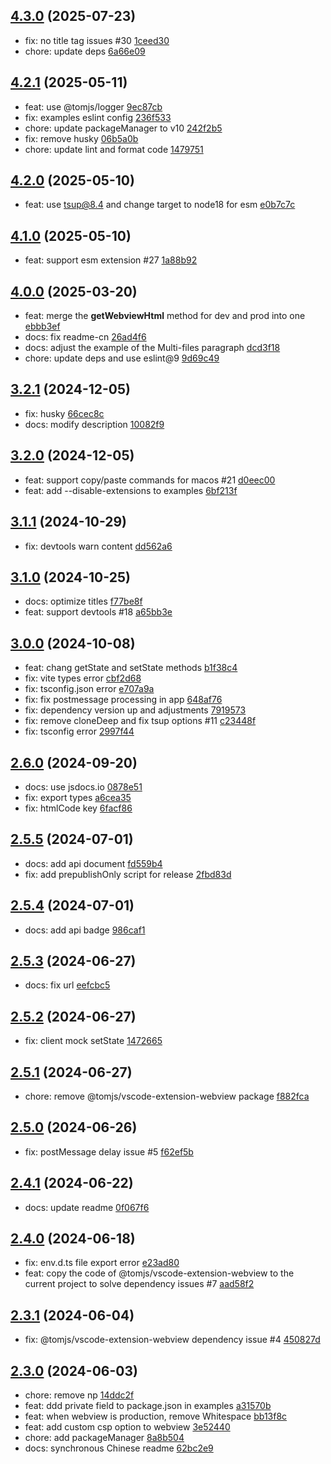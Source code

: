 ## [4.3.0](https://github.com/tomjs/vite-plugin-vscode/compare/v4.2.1...v4.3.0) (2025-07-23)

- fix: no title tag issues #30  [1ceed30](https://github.com/tomjs/vite-plugin-vscode/commit/1ceed30)
- chore: update deps  [6a66e09](https://github.com/tomjs/vite-plugin-vscode/commit/6a66e09)

## [4.2.1](https://github.com/tomjs/vite-plugin-vscode/compare/v4.2.0...v4.2.1) (2025-05-11)

- feat: use @tomjs/logger  [9ec87cb](https://github.com/tomjs/vite-plugin-vscode/commit/9ec87cb)
- fix: examples eslint config  [236f533](https://github.com/tomjs/vite-plugin-vscode/commit/236f533)
- chore: update packageManager to v10  [242f2b5](https://github.com/tomjs/vite-plugin-vscode/commit/242f2b5)
- fix: remove husky  [06b5a0b](https://github.com/tomjs/vite-plugin-vscode/commit/06b5a0b)
- chore: update lint and format code  [1479751](https://github.com/tomjs/vite-plugin-vscode/commit/1479751)

## [4.2.0](https://github.com/tomjs/vite-plugin-vscode/compare/v4.1.0...v4.2.0) (2025-05-10)

- feat: use tsup@8.4 and change target to node18 for esm [e0b7c7c](https://github.com/tomjs/vite-plugin-vscode/commit/e0b7c7c)

## [4.1.0](https://github.com/tomjs/vite-plugin-vscode/compare/v4.0.0...v4.1.0) (2025-05-10)

- feat: support esm extension #27 [1a88b92](https://github.com/tomjs/vite-plugin-vscode/commit/1a88b92)

## [4.0.0](https://github.com/tomjs/vite-plugin-vscode/compare/v3.2.1...v4.0.0) (2025-03-20)

- feat: merge the **getWebviewHtml** method for dev and prod into one [ebbb3ef](https://github.com/tomjs/vite-plugin-vscode/commit/ebbb3ef)
- docs: fix readme-cn [26ad4f6](https://github.com/tomjs/vite-plugin-vscode/commit/26ad4f6)
- docs: adjust the example of the Multi-files paragraph [dcd3f18](https://github.com/tomjs/vite-plugin-vscode/commit/dcd3f18)
- chore: update deps and use eslint@9 [9d69c49](https://github.com/tomjs/vite-plugin-vscode/commit/9d69c49)

## [3.2.1](https://github.com/tomjs/vite-plugin-vscode/compare/v3.2.0...v3.2.1) (2024-12-05)

- fix: husky [66cec8c](https://github.com/tomjs/vite-plugin-vscode/commit/66cec8c)
- docs: modify description [10082f9](https://github.com/tomjs/vite-plugin-vscode/commit/10082f9)

## [3.2.0](https://github.com/tomjs/vite-plugin-vscode/compare/v3.1.1...v3.2.0) (2024-12-05)

- feat: support copy/paste commands for macos #21 [d0eec00](https://github.com/tomjs/vite-plugin-vscode/commit/d0eec00)
- feat: add --disable-extensions to examples [6bf213f](https://github.com/tomjs/vite-plugin-vscode/commit/6bf213f)

## [3.1.1](https://github.com/tomjs/vite-plugin-vscode/compare/v3.1.0...v3.1.1) (2024-10-29)

- fix: devtools warn content [dd562a6](https://github.com/tomjs/vite-plugin-vscode/commit/dd562a6)

## [3.1.0](https://github.com/tomjs/vite-plugin-vscode/compare/v3.0.0...v3.1.0) (2024-10-25)

- docs: optimize titles [f77be8f](https://github.com/tomjs/vite-plugin-vscode/commit/f77be8f)
- feat: support devtools #18 [a65bb3e](https://github.com/tomjs/vite-plugin-vscode/commit/a65bb3e)

## [3.0.0](https://github.com/tomjs/vite-plugin-vscode/compare/v2.6.0...v3.0.0) (2024-10-08)

- feat: chang getState and setState methods [b1f38c4](https://github.com/tomjs/vite-plugin-vscode/commit/b1f38c4)
- fix: vite types error [cbf2d68](https://github.com/tomjs/vite-plugin-vscode/commit/cbf2d68)
- fix: tsconfig.json error [e707a9a](https://github.com/tomjs/vite-plugin-vscode/commit/e707a9a)
- fix: fix postmessage processing in app [648af76](https://github.com/tomjs/vite-plugin-vscode/commit/648af76)
- fix: dependency version up and adjustments [7919573](https://github.com/tomjs/vite-plugin-vscode/commit/7919573)
- fix: remove cloneDeep and fix tsup options #11 [c23448f](https://github.com/tomjs/vite-plugin-vscode/commit/c23448f)
- fix: tsconfig error [2997f44](https://github.com/tomjs/vite-plugin-vscode/commit/2997f44)

## [2.6.0](https://github.com/tomjs/vite-plugin-vscode/compare/v2.5.5...v2.6.0) (2024-09-20)

- docs: use jsdocs.io [0878e51](https://github.com/tomjs/vite-plugin-vscode/commit/0878e51)
- fix: export types [a6cea35](https://github.com/tomjs/vite-plugin-vscode/commit/a6cea35)
- fix: htmlCode key [6facf86](https://github.com/tomjs/vite-plugin-vscode/commit/6facf86)

## [2.5.5](https://github.com/tomjs/vite-plugin-vscode/compare/v2.5.4...v2.5.5) (2024-07-01)

- docs: add api document [fd559b4](https://github.com/tomjs/vite-plugin-vscode/commit/fd559b4)
- fix: add prepublishOnly script for release [2fbd83d](https://github.com/tomjs/vite-plugin-vscode/commit/2fbd83d)

## [2.5.4](https://github.com/tomjs/vite-plugin-vscode/compare/v2.5.3...v2.5.4) (2024-07-01)

- docs: add api badge [986caf1](https://github.com/tomjs/vite-plugin-vscode/commit/986caf1)

## [2.5.3](https://github.com/tomjs/vite-plugin-vscode/compare/v2.5.2...v2.5.3) (2024-06-27)

- docs: fix url [eefcbc5](https://github.com/tomjs/vite-plugin-vscode/commit/eefcbc5)

## [2.5.2](https://github.com/tomjs/vite-plugin-vscode/compare/v2.5.1...v2.5.2) (2024-06-27)

- fix: client mock setState [1472665](https://github.com/tomjs/vite-plugin-vscode/commit/1472665)

## [2.5.1](https://github.com/tomjs/vite-plugin-vscode/compare/v2.5.0...v2.5.1) (2024-06-27)

- chore: remove @tomjs/vscode-extension-webview package [f882fca](https://github.com/tomjs/vite-plugin-vscode/commit/f882fca)

## [2.5.0](https://github.com/tomjs/vite-plugin-vscode/compare/v2.4.1...v2.5.0) (2024-06-26)

- fix: postMessage delay issue #5 [f62ef5b](https://github.com/tomjs/vite-plugin-vscode/commit/f62ef5b)

## [2.4.1](https://github.com/tomjs/vite-plugin-vscode/compare/v2.4.0...v2.4.1) (2024-06-22)

- docs: update readme [0f067f6](https://github.com/tomjs/vite-plugin-vscode/commit/0f067f6)

## [2.4.0](https://github.com/tomjs/vite-plugin-vscode/compare/v2.3.1...v2.4.0) (2024-06-18)

- fix: env.d.ts file export error [e23ad80](https://github.com/tomjs/vite-plugin-vscode/commit/e23ad80)
- feat: copy the code of @tomjs/vscode-extension-webview to the current project to solve dependency issues #7 [aad58f2](https://github.com/tomjs/vite-plugin-vscode/commit/aad58f2)

## [2.3.1](https://github.com/tomjs/vite-plugin-vscode/compare/v2.3.0...v2.3.1) (2024-06-04)

- fix: @tomjs/vscode-extension-webview dependency issue #4 [450827d](https://github.com/tomjs/vite-plugin-vscode/commit/450827d)

## [2.3.0](https://github.com/tomjs/vite-plugin-vscode/compare/v2.2.0...v2.3.0) (2024-06-03)

- chore: remove np [14ddc2f](https://github.com/tomjs/vite-plugin-vscode/commit/14ddc2f)
- feat: ddd private field to package.json in examples [a31570b](https://github.com/tomjs/vite-plugin-vscode/commit/a31570b)
- feat: when webview is production, remove Whitespace [bb13f8c](https://github.com/tomjs/vite-plugin-vscode/commit/bb13f8c)
- feat: add custom csp option to webview [3e52440](https://github.com/tomjs/vite-plugin-vscode/commit/3e52440)
- chore: add packageManager [8a8b504](https://github.com/tomjs/vite-plugin-vscode/commit/8a8b504)
- docs: synchronous Chinese readme [62bc2e9](https://github.com/tomjs/vite-plugin-vscode/commit/62bc2e9)
